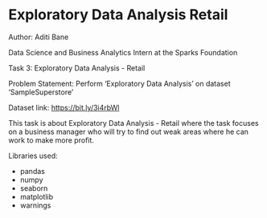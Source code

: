 # Exploratory Data Analysis Retail
Author: Aditi Bane

Data Science and Business Analytics Intern at the Sparks Foundation

Task 3: Exploratory Data Analysis - Retail

Problem Statement: Perform ‘Exploratory Data Analysis’ on dataset ‘SampleSuperstore’ 

Dataset link: https://bit.ly/3i4rbWl

This task is about Exploratory Data Analysis - Retail where the task focuses on a business manager who will try to find out weak areas where he can work to make more profit.

Libraries used:
* pandas
* numpy
* seaborn
* matplotlib
* warnings

